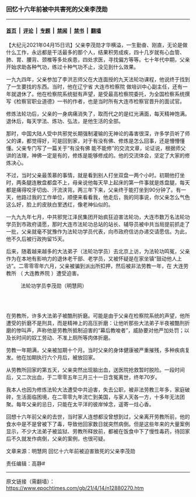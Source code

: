 ### 回忆十六年前被中共害死的父亲李茂勋

---

#### [首页](../../../..?n12880270) &nbsp;|&nbsp; [评论](../../../../../epoch-comment?n12880270) &nbsp;|&nbsp; [专题](../../../../../epoch-special?n12880270) &nbsp;|&nbsp; [禁闻](../../../../../epoch-news?n12880270) &nbsp;|&nbsp; [禁书](../../../../../books?n12880270) &nbsp;|&nbsp; [翻墙](https://github.com/gfw-breaker/nogfw/blob/master/README.md?n12880270)


<div class="post_content" id="artbody" itemprop="articleBody">
 <!-- article content begin -->
 <p>
  【大纪元2021年04月15日讯】父亲李茂勋才华横溢，一生勤奋、刚直，无论是做什么工作，永远都是干活最多的那个人，结果积劳成疾，四十几岁就有心血管、肺、胃、腰背、颈椎等多处疾患，四处求医，寻找偏方等等。七十年代中期，父亲开始求助各种气功，练过十种气功不止，没见到什么效果。
 </p>
 <p>
  一九九四年，父亲参加了李洪志师父在大连面授的九天法轮功课程，他说终于找到了一生要找的东西。当时，他在辽宁省
  <ok href="https://www.epochtimes.com/gb/tag/%E5%A4%A7%E8%BF%9E%E5%B8%82%E6%A3%80%E5%AF%9F%E9%99%A2.html">
   大连市检察院
  </ok>
  做培训中心副主任，还有一年就退休了。他在检察院系统挺有声望，是受最高检察院委托，为全国检察系统撰写《检察官职业道德》一书的作者，也是当时所有大连市检察官晋升的面试官。
 </p>
 <p>
  修炼法轮功后，父亲的一身病痛消失了，取而代之的是红光满面，每天精神饱满。退休后，每天学法、炼功、弘法，是他生活的全部。
 </p>
 <p>
  那时，中国大陆人受中共邪党长期强制灌输的无神论的毒害很深，许多学员听了师父的课，都觉得好，可是回到家，对于有没有佛、修炼是怎么回事，还是懵懵懂懂。父亲专门写了一篇关于“有没有佛 能不能修”的交流文章，论证说，根据师父讲的法理，神佛一定是有的，修炼是能够修成的。他的交流体会，坚定了大家的修炼决心。
 </p>
 <p>
  不过，当时父亲最羡慕的事情，就是看到别人打坐双盘一两个小时。初期他打坐时，两条腿连散盘都盘不上，母亲说他每天早上起床的第一件事就是炼盘腿，每天都是痛得咬牙切齿、汗流浃背。两三年下来，父亲终于能打坐到90分钟了。有一天，他路过我的工作单位，顺便来看看我，他走后，我的同事说，你父亲怎么气色这么好，脸上的皮肤白里透红，像老神仙似的。
 </p>
 <p>
  一九九九年七月，中共邪党江泽民集团开始疯狂迫害法轮功，大连市数万名法轮功学员到市政府请愿，那时大连市法轮功总站的站长、辅导员被中共当局提前抓走了一批，父亲就毫不犹豫作为法轮功学员代表，向市政府信访办递交请愿信。为此，他不久后被行政拘留15天。
 </p>
 <p>
  后来，随着越来越多的大法弟子（法轮功学员）去北京上访，为法轮功鸣冤，父亲作为在本地有影响力的退休老干部、老学员，又被怀疑是在家坐镇“鼓动他人上访”。二零零零年六月，父亲被骗到派出所扣押，然后被非法劳教一年，在
  <ok href="https://www.epochtimes.com/gb/tag/%E5%A4%A7%E8%BF%9E%E5%8A%B3%E6%95%99%E6%89%80.html">
   大连劳教所
  </ok>
  （
  <ok href="https://www.epochtimes.com/gb/tag/%E5%A4%A7%E8%BF%9E%E6%95%99%E5%85%BB%E9%99%A2.html">
   大连教养院
  </ok>
  ）遭受迫害。
 </p>
 <figure aria-describedby="caption-attachment-12880315" class="wp-caption aligncenter" id="attachment_12880315" style="width: 200px">
  <ok href="https://i.epochtimes.com/assets/uploads/2021/04/id12880315-2021-4-1-mh-limoxun.jpeg" target="_blank">
   <img alt="" class="size-full wp-image-12880315" src="https://i.epochtimes.com/assets/uploads/2021/04/id12880315-2021-4-1-mh-limoxun.jpeg"/>
  </ok>
  <br/><figcaption class="wp-caption-text" id="caption-attachment-12880315">
   法轮功学员李茂勋（明慧网）
  </figcaption><br/>
 </figure><br/>
 <p>
  在劳教所，许多大法弟子被酷刑折磨。可能是由于父亲在检察院系统的声望，他所遭受的折磨不是刑具，而是精神上的高压折磨：让他听那些大法弟子半夜被酷刑折磨的惨叫声，声称他是劳教所抵制迫害的“幕后教唆者”，威胁要对他严加处罚；以及长时间的奴工劳动、不准上厕所等肉体折磨。
 </p>
 <p>
  劳教一年期满，父亲被加期十个月。当时父亲的身体健康被严重摧残，多种疾病复发。他在加期执行六个月后，被放回家。
 </p>
 <p>
  从劳教所回家的第五天，父亲突然出现脑出血，送医院抢救暂时脱险。一段时间后，又二次出血，于二零零五年三月三十一日含冤离世，终年70岁。
 </p>
 <p>
  我本人也因为修炼法轮大法遭受中共迫害，失去公职，被非法劳教三年多，家庭破碎，生活面临困境，在二零零九年流亡到美国，与家人天各一方，十多年无法团聚。每年父亲的忌日，只能在太平洋的彼岸悼念，遥寄一炷心香。
 </p>
 <p>
  回想十六年前父亲的去世，当时家人连想都没曾想到过，父亲离开劳教所前，他的食水中是不是曾被下了毒，导致他回家数日就突然病倒。但是这些年来的大量案例显示，不少大法弟子被监狱、劳教所释放前，都被在饭食中下了慢性毒药，待回家后不久就发作病倒，父亲的案例，也很可疑。
 </p>
 <p>
  文章来源：明慧网
  <ok href="http://big5.minghui.org/mh/articles/2021/4/2/%E5%9B%9E%E6%86%B6%E5%8D%81%E5%85%AD%E5%B9%B4%E5%89%8D%E8%A2%AB%E8%BF%AB%E5%AE%B3%E8%87%B4%E6%AD%BB%E7%9A%84%E7%88%B6%E8%A6%AA%E6%9D%8E%E8%8C%82%E5%8B%9B-422854.html">
   回忆十六年前被迫害致死的父亲李茂勋
  </ok>
 </p>
 <p>
  责任编辑：高静#
 </p>
 <!-- article content end -->
 <div id="below_article_ad">
 </div>
</div>


---

原文链接（需翻墙）：https://www.epochtimes.com/gb/21/4/14/n12880270.htm